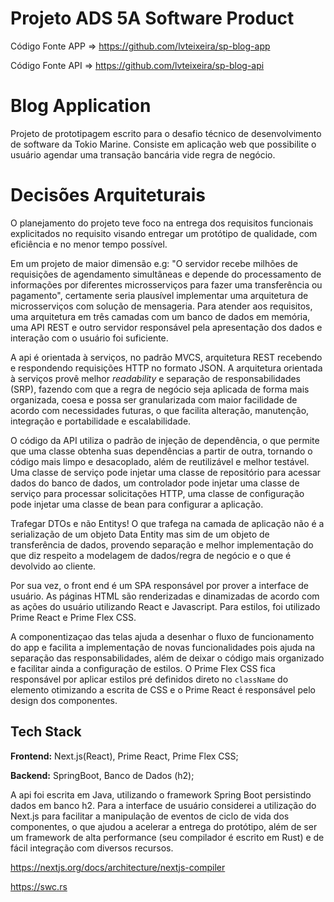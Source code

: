 # Projeto ADS 5A Software Product
Código Fonte APP => https://github.com/lvteixeira/sp-blog-app

Código Fonte API => https://github.com/lvteixeira/sp-blog-api

# Blog Application
Projeto de prototipagem escrito para o desafio técnico de desenvolvimento de software da Tokio Marine. Consiste em aplicação web que possibilite o usuário agendar uma transação bancária vide regra de negócio.

# Decisões Arquiteturais
O planejamento do projeto teve foco na entrega dos requisitos funcionais explicitados no requisito visando entregar um protótipo de qualidade, com eficiência e no menor tempo possível.

Em um projeto de maior dimensão e.g: "O servidor recebe milhões de requisições de agendamento simultâneas e depende do processamento de informações por diferentes microsserviços para fazer uma transferência ou pagamento", certamente seria plausível implementar uma arquitetura de microsserviços com solução de mensageria. Para atender aos requisitos, uma arquitetura em três camadas com um banco de dados em memória, uma API REST e outro servidor responsável pela apresentação dos dados e interação com o usuário foi suficiente.

A api é orientada à serviços, no padrão MVCS, arquitetura REST recebendo e respondendo requisições HTTP no formato JSON. A arquitetura orientada à serviços provê melhor _readability_ e separação de responsabilidades (SRP), fazendo com que a regra de negócio seja aplicada de forma mais organizada, coesa e possa ser granularizada com maior facilidade de acordo com necessidades futuras, o que facilita alteração, manutenção, integração e portabilidade e escalabilidade.

O código da API utiliza o padrão de injeção de dependência, o que permite que uma classe obtenha suas dependências a partir de outra, tornando o código mais limpo e desacoplado, além de reutilizável e melhor testável. Uma classe de serviço pode injetar uma classe de repositório para acessar dados do banco de dados, um controlador pode injetar uma classe de serviço para processar solicitações HTTP, uma classe de configuração pode injetar uma classe de bean para configurar a aplicação.

Trafegar DTOs e não Entitys! O que trafega na camada de aplicação não é a serialização de um objeto Data Entity mas sim de um objeto de transferência de dados, provendo separação e melhor implementação do que diz respeito a modelagem de dados/regra de negócio e o que é devolvido ao cliente.

Por sua vez, o front end é um SPA responsável por prover a interface de usuário. As páginas HTML são renderizadas e dinamizadas de acordo com as ações do usuário utilizando React e Javascript. Para estilos, foi utilizado Prime React e Prime Flex CSS.

A componentizaçao das telas ajuda a desenhar o fluxo de funcionamento do app e facilita a implementação de novas funcionalidades pois ajuda na separação das responsabilidades, além de deixar o código mais organizado e facilitar ainda a configuração de estilos. O Prime Flex CSS fica responsável por aplicar estilos pré definidos direto no `className` do elemento otimizando a escrita de CSS e o Prime React é responsável pelo design dos componentes.

## Tech Stack

**Frontend:** Next.js(React), Prime React, Prime Flex CSS;

**Backend:** SpringBoot, Banco de Dados (h2);

A api foi escrita em Java, utilizando o framework Spring Boot persistindo dados em banco h2. Para a interface de usuário considerei a utilização do Next.js para facilitar a manipulação de eventos de ciclo de vida dos componentes, o que ajudou a acelerar a entrega do protótipo, além de ser um framework de alta performance (seu compilador é escrito em Rust) e de fácil integração com diversos recursos.

https://nextjs.org/docs/architecture/nextjs-compiler

https://swc.rs
